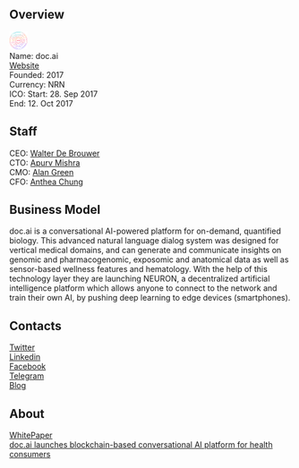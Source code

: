 ## Overview
![logo](../projects/logo/doc_ai.png)  
Name: doc.ai  
[Website](https://tokensale.doc.ai/)  
Founded: 2017  
Currency: NRN  
ICO: Start: 28. Sep 2017  
End: 12. Oct 2017
## Staff
CEO: [Walter De Brouwer](../people/walter_de_brouwer.md)  
CTO: [Apurv Mishra](../people/apurv_mishra.md)  
CMO: [Alan Green](../people/alan_green.md)  
CFO: [Anthea Chung](../people/anthea_chung.md)
## Business Model
doc.ai is a conversational AI-powered platform for on-demand, quantified biology. This advanced natural language dialog system was designed for vertical medical domains, and can generate and communicate insights on genomic and pharmacogenomic, exposomic and anatomical data as well as sensor-based wellness features and hematology. With the help of this technology layer they are launching NEURON, a decentralized artificial intelligence platform which allows anyone to connect to the network and train their own AI, by pushing deep learning to edge devices (smartphones).
## Contacts  
[Twitter](https://twitter.com/_doc_ai)  
[Linkedin](https://www.linkedin.com/company/12896967/)  
[Facebook](https://www.facebook.com/docaidoc)  
[Telegram](https://t.me/doc_ai)    
[Blog](https://medium.com/@_doc_ai)  
## About  
[WhitePaper](https://tokensale.doc.ai/pdf/whitepaper.pdf?_t=1503916686278)   
[doc.ai launches blockchain-based conversational AI platform for health consumers](http://www.zdnet.com/article/doc-ai/) 
